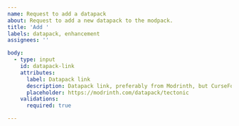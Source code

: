 ```yaml
---
name: Request to add a datapack
about: Request to add a new datapack to the modpack.
title: 'Add '
labels: datapack, enhancement
assignees: ''

body:
  - type: input
    id: datapack-link
    attributes:
      label: Datapack link
      description: Datapack link, preferably from Modrinth, but CurseForge is allowed if there's no Modrinth version.
      placeholder: https://modrinth.com/datapack/tectonic
    validations:
      required: true

---
```

